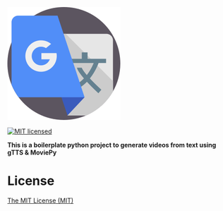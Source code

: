 ![Google Translate Logo](translate.png)


[![MIT 
licensed](https://img.shields.io/badge/license-MIT-blue.svg)](LICENSE)


**This is a boilerplate python project to generate videos from text using gTTS & MoviePy**


# License
[The MIT License (MIT)](LICENSE)

